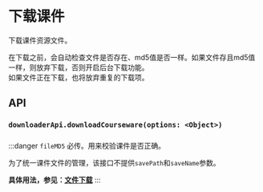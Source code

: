 # 下载课件 <BadgeTip text="异步" type="green"></BadgeTip>

下载课件资源文件。

在下载之前，会自动检查文件是否存在、md5值是否一样。如果文件存且md5值一样，则放弃下载，否则开启后台下载功能。  
如果文件正在下载，也将放弃重复的下载项。


## API
### `downloaderApi.downloadCourseware(options: <Object>)`
### 


:::danger
`fileMD5` 必传。用来校验课件是否正确。  

为了统一课件文件的管理，该接口不提供`savePath`和`saveName`参数。   

**具体用法，参见：[文件下载](/downloader/downloadFile.html)**
:::
